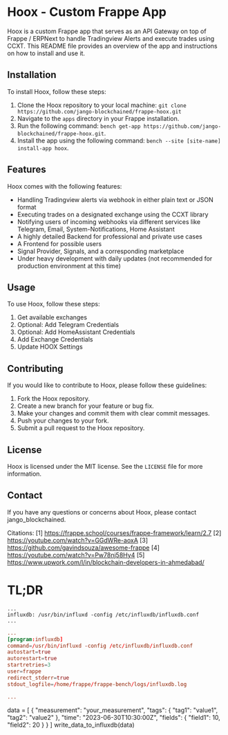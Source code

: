# Hoox - Custom Frappe App

Hoox is a custom Frappe app that serves as an API Gateway on top of Frappe / ERPNext to handle Tradingview Alerts and execute trades using CCXT. This README file provides an overview of the app and instructions on how to install and use it.

## Installation

To install Hoox, follow these steps:

1. Clone the Hoox repository to your local machine: `git clone https://github.com/jango-blockchained/frappe-hoox.git`
2. Navigate to the `apps` directory in your Frappe installation.
3. Run the following command: `bench get-app https://github.com/jango-blockchained/frappe-hoox.git`.
4. Install the app using the following command: `bench --site [site-name] install-app hoox`.

## Features

Hoox comes with the following features:

- Handling Tradingview alerts via webhook in either plain text or JSON format
- Executing trades on a designated exchange using the CCXT library
- Notifying users of incoming webhooks via different services like Telegram, Email, System-Notifications, Home Assistant
- A highly detailed Backend for professional and private use cases
- A Frontend for possible users
- Signal Provider, Signals, and a corresponding marketplace
- Under heavy development with daily updates (not recommended for production environment at this time)

## Usage

To use Hoox, follow these steps:

1. Get available exchanges
2. Optional: Add Telegram Credentials
3. Optional: Add HomeAssistant Credentials
4. Add Exchange Credentials
5. Update HOOX Settings

## Contributing

If you would like to contribute to Hoox, please follow these guidelines:

1. Fork the Hoox repository.
2. Create a new branch for your feature or bug fix.
3. Make your changes and commit them with clear commit messages.
4. Push your changes to your fork.
5. Submit a pull request to the Hoox repository.

## License

Hoox is licensed under the MIT license. See the `LICENSE` file for more information.

## Contact

If you have any questions or concerns about Hoox, please contact jango_blockchained.

Citations:
[1] https://frappe.school/courses/frappe-framework/learn/2.7
[2] https://youtube.com/watch?v=GGdWRe-aoxA
[3] https://github.com/gavindsouza/awesome-frappe
[4] https://youtube.com/watch?v=Pw78nj58Hy4
[5] https://www.upwork.com/l/in/blockchain-developers-in-ahmedabad/

# TL;DR

```Procfile
...
influxdb: /usr/bin/influxd -config /etc/influxdb/influxdb.conf
...

```

```supervisor.conf
...
[program:influxdb]
command=/usr/bin/influxd -config /etc/influxdb/influxdb.conf
autostart=true
autorestart=true
startretries=3
user=frappe
redirect_stderr=true
stdout_logfile=/home/frappe/frappe-bench/logs/influxdb.log

...
```

data = [
{
"measurement": "your_measurement",
"tags": {
"tag1": "value1",
"tag2": "value2"
},
"time": "2023-06-30T10:30:00Z",
"fields": {
"field1": 10,
"field2": 20
}
}
]
write_data_to_influxdb(data)

```

```
